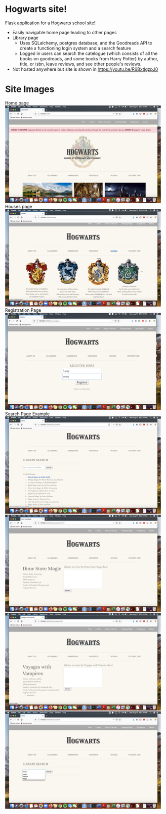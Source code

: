 # Hogwarts site! 

Flask application for a Hogwarts school site! 
  - Easily navigable home page leading to other pages 
  - Library page
    - Uses SQLalchemy, postgres database, and the Goodreads API to 
    create a functioning login system and a search feature
    - Logged in users can search the catelogue (which consists of all 
    the books on goodreads, and some books from Harry Potter) by author, title,
    or isbn, leave reviews, and see other people's reviews.
 - Not hosted anywhere but site is shown in  https://youtu.be/R6BxtlgzpJ0  
   
 # Site Images
 Home page
![Alt text](https://github.com/adrismiller/hpsite/blob/master/sitepics/homepage.png "Home Page")
Houses page
![Alt text](https://github.com/adrismiller/hpsite/blob/master/sitepics/houses.png "Houses Page")
Registration Page 
![Alt text](https://github.com/adrismiller/hpsite/blob/master/sitepics/register.png "Register Page")
Search Page Example 
![Alt text](https://github.com/adrismiller/hpsite/blob/master/sitepics/search1.png "Search Page")
![Alt text](https://github.com/adrismiller/hpsite/blob/master/sitepics/search2.png "Search Page")
![Alt text](https://github.com/adrismiller/hpsite/blob/master/sitepics/search3.png "Search Page")
![Alt text](https://github.com/adrismiller/hpsite/blob/master/sitepics/search4.png "Search Page")
